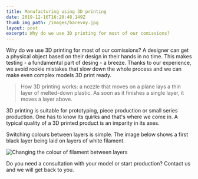```yaml
---
title: Manufacturing using 3D printing
date: 2019-12-16T16:20:48.149Z
thumb_img_path: /images/barevny.jpg
layout: post
excerpt: Why do we use 3D printing for most of our comissions?
---
```

Why do we use 3D printing for most of our comissions? A designer can get a physical object based on their design in their hands in no time. This makes testing - a fundamental part of desing - a breeze. Thanks to our experience, we avoid rookie mistakes that slow down the whole process and we can make even complex models 3D print ready.

> How 3D printing works: a nozzle that moves on a plane lays a thin layer of melted-down plastic. As soon as it finishes a single layer, it moves a layer above.

3D printing is suitable for prototyping, piece production or small series production. One has to know its quirks and that's where we come in. A typical quality of a 3D printed product is an imparity in its axes.

Switching colours between layers is simple. The image below shows a first black layer being laid on layers of white filament.

![Changing the colour of filament between layers](/images/materialy_vrstvy.jpg "Changing the colour of filament between layers")

Do you need a consultation with your model or start production? Contact us and we will get back to you.

<!-- Typickou vlastností 3D tištěného výrobku je nestejnost v jednotlivých osách, které se zejména u funkčních dílů musí přizpůsobit způsob výroby. Tak alespoň základní parametry:

* Rozlišení osy X a Y (vodorovné; dvě z os finálního výrobku): 0,25-0,8 mm
* Rozlišení osy Z (vertikální osa při tisku, jedna z os hotového výrobku): 0,05-0,3 mm

Výrobek je mnohem pevnější v tahu v případě namáhání ve směru os X a Y než v ose Z (výšce) – to je kvůli tomu, že "smyčky" plastu jsou mnohem pevnější, než jak jsou slepeny jednotlivé vrstvy tisku mezi sebou. Mezi jednotlivými vrstvami lze bez problémů měnit barvy. Na obrázku níže vidíte tisk první vrstvy černým filamentem na předchozí bílé vrstvy.

![Změna barvy filamentu mezi vrstvami](/images/materialy_vrstvy.jpg "Změna barvy filamentu mezi vrstvami")

Potřebujete konzultaci se svým modelem nebo zadat výrobu? Napište nám a domluvíme se.
-->
